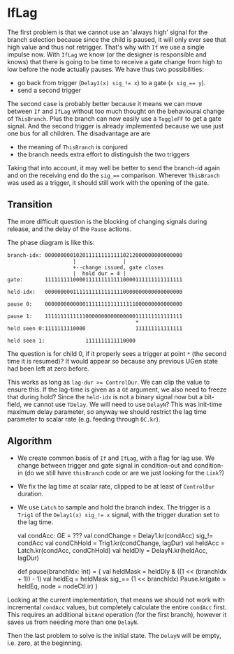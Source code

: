 # IfLag

The first problem is that we cannot use an 'always high' signal
for the branch selection because since the child is paused, it
will only ever see that high value and thus not retrigger. That's
why with `If` we use a single impulse now. With `IfLag` we know
(or the designer is responsible and knows) that there is going to
be time to receive a gate change from high to low before the node
actually pauses. We have thus two possibilities:

- go back from trigger (`Delay1(x) sig_!= x`) to a gate (`x sig_== y`).
- send a second trigger

The second case is probably better because it means we can move
between `If` and `IfLag` without too much thought on the behavioural
change of `ThisBranch`. Plus the branch can now easily use a
`ToggleFF` to get a gate signal. And the second trigger is already
implemented because we use just one bus for all children.
The disadvantage are are

- the meaning of `ThisBranch` is conjured
- the branch needs extra effort to distinguish the two triggers

Taking that into account, it may well be better to send the branch-id
again and on the receiving end do the `sig_==` comparison. Wherever
`ThisBranch` was used as a trigger, it should still work with the
opening of the gate.

## Transition

The more difficult question is the blocking of changing signals
during release, and the delay of the `Pause` actions.

The phase diagram is like this:

    branch-idx: 00000000010201111111111110212000000000000000
                         |               |
                         +--change issued, gate closes
                         |  hold dur = 4 |
    gate:       11111111100001111111111110000111111111111111 
    
    held-idx:   00000000011111111111111110000000000000000000
    
    pause 0:    00000000000001111111111111111000000000000000
    
    pause 1:    11111111111110000000000000000111111111111111
                                             *
    held seen 0:1111111110000                111111111111111
    
    held seen 1:             1111111111110000
    
The question is for child 0, if it properly sees a trigger at
point `*` (the second time it is resumed)? It would appear so
because any previous UGen state had been left at zero before.

This works as long as `lag-dur >= ControlDur`. We can clip the
value to ensure this. If the lag-time is given as a `GE` argument,
we also need to freeze that during hold? Since the `held-idx` is
not a binary signal now but a bit-field, we cannot use `TDelay`.
We will need to use `DelayN`? This was init-time maximum delay
parameter, so anyway we should restrict the lag time parameter to
scalar rate (e.g. feeding through `DC.kr`).

## Algorithm

- We create common basis of `If` and `IfLag`, with a flag for lag use.
We change between trigger and gate signal in condition-out and
condition-in (do we still have `thisBranch` code or are we just
looking for the `Link`?)
- We fix the lag time at scalar rate, clipped to be at least of
`ControlDur` duration.
- We use `Latch` to sample and hold the branch index. The trigger
is a `Trig1` of the `Delay1(x) sig_!= x` signal, with the trigger
duration set to the lag time.


    val condAcc: GE = ???
    val condChange = Delay1.kr(condAcc) sig_!= condAcc
    val condChHold = Trig1.kr(condChange, lagDur)
    val heldAcc = Latch.kr(condAcc, condChHold)
    val heldDly = DelayN.kr(heldAcc, lagDur)
    
    def pause(branchIdx: Int) = {
      val heldMask = heldDly & ((1 << (branchIdx + 1)) - 1)
      val heldEq = heldMask sig_== (1 << branchIdx)
      Pause.kr(gate = heldEq, node = nodeCtl.ir)
    }
    
Looking at the current implementation, that means we should not
work with incremental `condAcc` values, but completely calculate
the entire `condAcc` first. This requires an additional `bitAnd`
operation (for the first branch),
however it saves us from needing more than one `DelayN`.

Then the last problem to solve is the initial state. The `DelayN` will
be empty, i.e. zero, at the beginning.